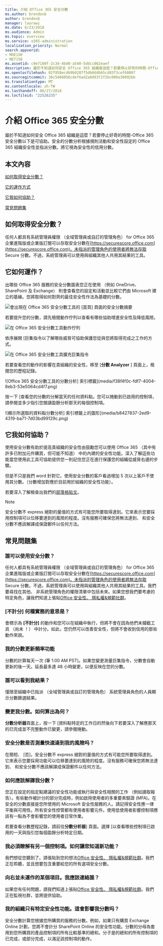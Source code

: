 ```yaml
---
title: 介紹 Office 365 安全分數
ms.author: brendonb
author: brendonb
manager: laurawi
ms.date: 6/23/2018
ms.audience: Admin
ms.topic: overview
ms.service: o365-administration
localization_priority: Normal
search.appverid:
- MOE150
- MET150
ms.assetid: c9e7160f-2c34-4bd0-a548-5ddcc862eaef
description: 屬於不知道如何安全 Office 365 組織是這麼？若要停止好奇的時間-Office 365 安全分數以下是可協助。安全的分數分析根據規則活動和安全性設定的 Office 365 組織安全性並指派分數。將它視為安全性的信用分數。
ms.openlocfilehash: 02f958ec4b9b9287f5db8ddbb5cd83f3cef68007
ms.sourcegitcommit: 36c5466056cdef6ad2a8d9372f2bc009a30892bb
ms.translationtype: MT
ms.contentlocale: zh-TW
ms.lasthandoff: 08/27/2018
ms.locfileid: "22526235"
---
```

# <a name="introducing-the-office-365-secure-score"></a>介紹 Office 365 安全分數

屬於不知道如何安全 Office 365 組織是這麼？若要停止好奇的時間-Office 365 安全分數以下是可協助。安全的分數分析根據規則活動和安全性設定的 Office 365 組織安全性並指派分數。將它視為安全性的信用分數。
  
## <a name="in-this-article"></a>本文內容

[如何取得安全分數？](office-365-secure-score.md#howtoaccess)
  
[它的運作方式](office-365-secure-score.md#HowWorks)
  
[它我如何協助？](office-365-secure-score.md#HowHelps)
  
[常見問題集](office-365-secure-score.md#FAQ)
  
## <a name="how-do-i-get-to-secure-score"></a>如何取得安全分數？
<a name="howtoaccess"> </a>

任何人都具有系統管理員權限 （全域管理員或自訂的管理角色） for Office 365 企業進階版或企業版訂閱可以存取安全分數在[https://securescore.office.com](https://securescore.office.com)。未指派的管理角色的使用者將無法存取 Secure 分數。不過，系統管理員可以使用與組織其他人共用其結果的工具。
  
## <a name="how-does-it-work"></a>它如何運作？
<a name="HowWorks"> </a>

出哪些 Office 365 服務的安全分數圖表您正在使用 （例如 OneDrive、 SharePoint 及 Exchange） 則會查看您的設定和活動並比較它們由 Microsoft 建立的基線。您將取得如何對齊的最佳安全性作法為基礎的分數。
  
![會出現在 Office 365 安全分數工具的 [首頁] 頁面的安全分數摘要](media/151de499-259d-45e3-9706-7dae0bfb9f9c.png)
  
若要提升您的分數，請先檢閱動作佇列以查看有哪些協助增進安全性及降低風險。
  
![在 Office 365 安全分數工具動作佇列](media/23757303-274c-46c7-a7ee-b4e6f2f9eca0.png)
  
依序展開 [巨集指令以了解哪些威脅可協助保護您從與您將取得完成之工作的方式。
  
![在 Office 365 安全分數工具擴充巨集指令](media/515d45f1-c554-455f-b251-ab62f712bca3.png)
  
若要查看您的動作的影響在貴組織的安全性，移至 [**分數 Analyzer** ] 頁面上，檢閱您的歷程記錄。 
  
![Office 365 安全分數工具的分數分析] 索引標籤](media/f38f4f0c-fdf7-4004-8eb3-53e5064cd4f7.png)
  
按一下 [查看您的分數的分解當天的任何資料點。您可以捲動到已啟用的控制項，請參閱並多少指引您閱讀盈餘分析那天的每個控制項。
  
![顯示所選取的資料點分數分析] 索引標籤上的圖形](media/b8427837-2ed9-4319-ba71-7d03bd99129c.png)
  
## <a name="how-will-it-help-me"></a>它我如何協助？
<a name="HowHelps"> </a>

使用安全分數有助於提高貴組織的安全性由鼓勵您可以使用 Office 365 （其中有許多已附加元件購買，但可能不知道） 中的內建的安全性功能。深入了解這些功能當您使用此工具可協助提供您一則記住您正在進行保護您的組織從威脅右邊的步驟。
  
但是不只是我們 word 針對它。使用安全分數的客戶看過增加 5 次以上客戶不使用其分數。（分數增加對應於目前用於組織的安全性功能）。
  
若要深入了解檢查出我們的[部落格貼文](https://go.microsoft.com/fwlink/?linkid=836898)。 
  
> [!NOTE]
> 安全分數不 express 絕對的量值的方式有可能您所要取得達到。它來表示您要採用控制項可以位移要達到的風險的程度。沒有服務可確保您將無法達到、 和安全分數不應該解譯成保證郵件以任何方法。 
  
## <a name="faqs"></a>常見問題集
<a name="FAQ"> </a>

### <a name="who-can-use-secure-score"></a>誰可以使用安全分數？

任何人都具有系統管理員權限 （全域管理員或自訂的管理角色） for Office 365 企業進階版或企業版訂閱可以存取安全分數在[https://securescore.office.com](https://securescore.office.com)。未指派的管理角色的使用者將無法存取 Secure 分數。不過，系統管理員可以使用與組織其他人共用其結果的工具。我們要尋找在其他、 非系統管理角色的權限清單中包括未來。如果您想我們要考慮的特定角色，讓我們知道上張貼[Office 安全性、 隱私權&amp;規範社群](https://go.microsoft.com/fwlink/?linkid=836898)。
  
### <a name="what-does-not-scored-mean"></a>[不計分] 何種實務的意思是？

會標示為 **[不計分]** 的動作和您可以在組織中執行，但將不會在因為他們未攔截工具 （尚未 ！） 中計分。如此，您仍然可以改善安全性，但將不會收到信用的那些動作來說。 
  
### <a name="how-often-is-my-score-updated"></a>我的分數更新頻率功能

分數的計算每天一次 (筆 1:00 AM PST)。如果您變更測量巨集指令，分數會自動更新的後一天。延長最多達 48 小時變更，以便反映在您的分數。
  
### <a name="who-can-see-my-results"></a>誰可以看到我結果？

僅限至組織中已指派 （全域管理員或自訂的管理角色） 系統管理員角色的人員顯示分數篩選結果。
  
### <a name="my-score-changed-how-do-i-figure-out-why"></a>變更我分數。如何算出為何？

**分數分析器**頁面上，按一下 [資料點特定的工作日的然後向下若要深入了解應那天的已完成並不完整動作已變更，請參閱捲動。 
  
### <a name="does-the-secure-score-measure-my-risk-of-getting-breached"></a>安全分數是否測量快速達到我的風險吗？

在簡短、 [否]。安全分數不 express 絕對的量值的方式有可能您所要取得達到。它來表示您要採用功能可以位移要達到的風險的程度。沒有服務可確保您將無法達到、 和安全分數不應該解譯成保證郵件以任何方法。
  
### <a name="how-should-i-interpret-my-score"></a>如何應該解譯我分數？

您正在設定的指定點建議的安全性功能或執行與安全性相關的工作 （例如讀取報告）。有些動作被計分的部分完成時，例如啟用使用者的多重要素驗證 (MFA)。在安全的分數直接是您所使用的 Microsoft 安全性服務的人。請記得安全性應一律平衡與可用性。所有安全性控管都有使用者影響元件。使用低使用者影響控制項應該有一點為不會影響您的使用者日常作業。
  
若要查看分數歷程記錄，請前往**分數分析器**] 頁面。選擇 [以查看哪些控制項已啟用的一天與指引您每個盈餘分析特定日期。 
  
### <a name="i-have-an-idea-for-another-control-how-do-i-let-you-know-what-it-is"></a>我必須瞭解有另一個控制項。如何讓您知道新功能？

我們想從您聽到了。請張貼到您的想法[Office 安全性、 隱私權&amp;規範社群](https://go.microsoft.com/fwlink/?linkid=836898)。我們正在聆聽，並且想要包含重要給您的所有選項安全分數。
  
### <a name="something-isnt-working-right-who-should-i-contact"></a>向右並未運作的某個項目。我應該連絡誰？

如果您有任何問題，請我們知道上張貼[Office 安全性、 隱私權&amp;規範社群](https://go.microsoft.com/fwlink/?linkid=836898)。我們正在監視社群，並將提供協助。
  
### <a name="my-organization-only-has-certain-security-features-does-this-affect-my-score"></a>我的組織只有特定安全性功能。這會影響我分數吗？

安全分數計算您根據您所購買的服務的分數。例如，如果只有購買 Exchange Online 計劃，您將不會計分 SharePoint Online 的安全性功能。分數的分母為套用到您所購買的產品控制項的所有比較基準的總和。分子是的總和的所有控制項的已完成，或部分完成，以滿足該控制項的動作。
  

